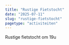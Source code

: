 ```yaml
---
title: "Rustige Fietstocht"
date: "2025-07-11"
slug: "rustige-fietstocht"
pagetype: "activiteiten"
---
```


Rustige fietstocht om 19u